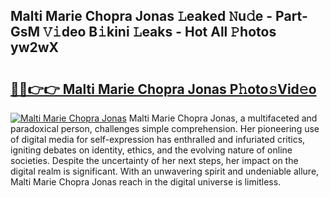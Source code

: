 ## Malti Marie Chopra Jonas 𝙻eaked 𝙽u𝚍e - Part-GsM 𝚅𝚒deo B𝚒kini 𝙻eaks - Hot All 𝙿hotos yw2wX

# <h2><a href="http://ld52utu.urlbe.top/?page=Malti+Marie+Chopra+Jonas">🔗🔗👉👉 Malti Marie Chopra Jonas P𝚑oto𝚜Vid𝚎o</a></h2>

[![Malti Marie Chopra Jonas](https://i.imgur.com/eBuTRDB.gif)](http://ld52utu.urlbe.top/?page=Malti+Marie+Chopra+Jonas)
Malti Marie Chopra Jonas, a multifaceted and paradoxical person, challenges simple comprehension. Her pioneering use of digital media for self-expression has enthralled and infuriated critics, igniting debates on identity, ethics, and the evolving nature of online societies. Despite the uncertainty of her next steps, her impact on the digital realm is significant. With an unwavering spirit and undeniable allure, Malti Marie Chopra Jonas reach in the digital universe is limitless.

